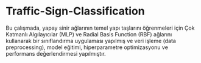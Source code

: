 # Traffic-Sign-Classification
Bu çalışmada, yapay sinir ağlarının temel yapı taşlarını öğrenmeleri için Çok Katmanlı Algılayıcılar (MLP) ve Radial Basis Function (RBF) ağlarını kullanarak bir sınıflandırma uygulaması yapılmış ve veri işleme (data preprocessing), model eğitimi, hiperparametre optimizasyonu ve performans değerlendirmesi yapılmıştır.
